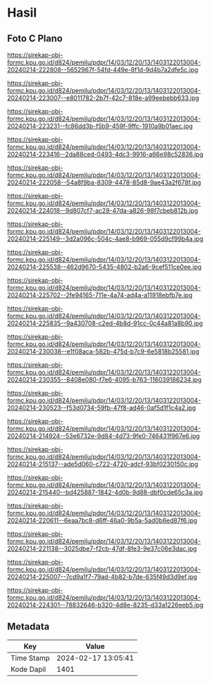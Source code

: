 # Hasil

## Foto C Plano

https://sirekap-obj-formc.kpu.go.id/d824/pemilu/pdpr/14/03/12/20/13/1403122013004-20240214-222808--5652967f-54fd-449e-8f1d-9d4b7a2dfe5c.jpg

https://sirekap-obj-formc.kpu.go.id/d824/pemilu/pdpr/14/03/12/20/13/1403122013004-20240214-223007--e8011782-2b7f-42c7-818e-a99eebebb633.jpg

https://sirekap-obj-formc.kpu.go.id/d824/pemilu/pdpr/14/03/12/20/13/1403122013004-20240214-223231--fc86dd3b-f5b9-459f-9ffc-1910a9b01aec.jpg

https://sirekap-obj-formc.kpu.go.id/d824/pemilu/pdpr/14/03/12/20/13/1403122013004-20240214-223416--2da88ced-0493-4dc3-9916-a66e98c52836.jpg

https://sirekap-obj-formc.kpu.go.id/d824/pemilu/pdpr/14/03/12/20/13/1403122013004-20240214-222058--54a8f9ba-8309-4478-85d8-9ae43a2f678f.jpg

https://sirekap-obj-formc.kpu.go.id/d824/pemilu/pdpr/14/03/12/20/13/1403122013004-20240214-224018--9d807cf7-ac28-47da-a826-98f7cbeb812b.jpg

https://sirekap-obj-formc.kpu.go.id/d824/pemilu/pdpr/14/03/12/20/13/1403122013004-20240214-225149--3d2a096c-504c-4ae8-b969-055d9cf99b4a.jpg

https://sirekap-obj-formc.kpu.go.id/d824/pemilu/pdpr/14/03/12/20/13/1403122013004-20240214-225538--462d9670-5435-4802-b2a6-9cef511ce0ee.jpg

https://sirekap-obj-formc.kpu.go.id/d824/pemilu/pdpr/14/03/12/20/13/1403122013004-20240214-225702--2fe94165-711e-4a74-ad4a-a11918ebfb7e.jpg

https://sirekap-obj-formc.kpu.go.id/d824/pemilu/pdpr/14/03/12/20/13/1403122013004-20240214-225835--9a430708-c2ed-4b8d-91cc-0c44a81a8b90.jpg

https://sirekap-obj-formc.kpu.go.id/d824/pemilu/pdpr/14/03/12/20/13/1403122013004-20240214-230038--e1f08aca-582b-475d-b7c9-6e5818b25581.jpg

https://sirekap-obj-formc.kpu.go.id/d824/pemilu/pdpr/14/03/12/20/13/1403122013004-20240214-230355--8408e080-f7e6-4095-b763-116039186234.jpg

https://sirekap-obj-formc.kpu.go.id/d824/pemilu/pdpr/14/03/12/20/13/1403122013004-20240214-230523--f53d0734-59fb-47f8-ad46-0af5d1f1c4a2.jpg

https://sirekap-obj-formc.kpu.go.id/d824/pemilu/pdpr/14/03/12/20/13/1403122013004-20240214-214924--53e6732e-9d84-4d73-9fe0-746431f967e6.jpg

https://sirekap-obj-formc.kpu.go.id/d824/pemilu/pdpr/14/03/12/20/13/1403122013004-20240214-215137--ade5d060-c722-4720-adcf-93bf0230150c.jpg

https://sirekap-obj-formc.kpu.go.id/d824/pemilu/pdpr/14/03/12/20/13/1403122013004-20240214-215440--bd425887-1842-4d0b-9d88-dbf0cde65c3a.jpg

https://sirekap-obj-formc.kpu.go.id/d824/pemilu/pdpr/14/03/12/20/13/1403122013004-20240214-220611--6eaa7bc8-d6ff-46a0-9b5a-5ad0b6ed87f6.jpg

https://sirekap-obj-formc.kpu.go.id/d824/pemilu/pdpr/14/03/12/20/13/1403122013004-20240214-221138--3025dbe7-f2cb-47df-8fe3-9e37c06e3dac.jpg

https://sirekap-obj-formc.kpu.go.id/d824/pemilu/pdpr/14/03/12/20/13/1403122013004-20240214-225007--7cd9a1f7-79ad-4b82-b7de-635f49d3d9ef.jpg

https://sirekap-obj-formc.kpu.go.id/d824/pemilu/pdpr/14/03/12/20/13/1403122013004-20240214-224301--78832646-b320-4d8e-8235-d33a1226eeb5.jpg


## Metadata

| Key        | Value               |
| ---------- | ------------------- |
| Time Stamp | 2024-02-17 13:05:41 |
| Kode Dapil | 1401                |




